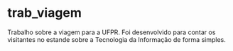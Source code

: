 # trab_viagem
Trabalho sobre a viagem para a UFPR.
Foi desenvolvido para contar os visitantes no estande sobre a Tecnologia da Informação de forma simples. 
